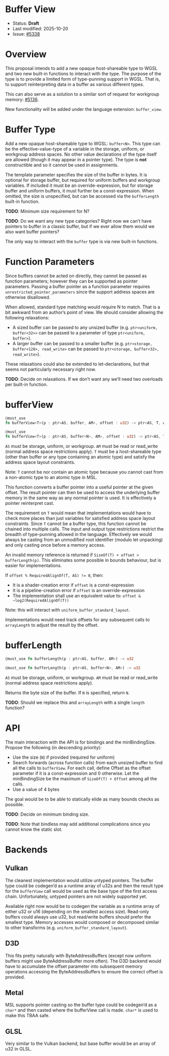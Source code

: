 # Buffer View

* Status: **Draft**
* Last modified: 2025-10-20
* Issue: [#5338](https://github.com/gpuweb/gpuweb/issues/5338)

# Overview

This proposal intends to add a new opaque host-shareable type to WGSL and two
new built-in functions to interact with the type.
The purpose of the type is to provide a limited form of type-punning support in
WGSL.
That is, to support reinterpreting data in a buffer as various different types.

This can also serve as a solution to a similar sort of request for workgroup
memory: [#5136](https://github.com/gpuweb/gpuweb/issues/5156).

New functionality will be added under the language extension: `buffer_view`.

# Buffer Type

Add a new opaque host-shareable type to WGSL: `buffer<N>`.
This type can be the effective-value-type of a variable in the storage,
uniform, or workgroup address spaces.
No other value declarations of the type itself are allowed (though it may
appear in a pointer type).
The type is **not** constructible and so it cannot be used in assignments.

The template parameter specifies the size of the buffer in bytes.
It is optional for storage buffer, but required for uniform buffers and
workgroup variables.
If included it must be an override-expression, but for storage buffer and
uniform buffers, it must further be a const-expression.
When omitted, the size is unspecified, but can be accessed via the
`bufferLength` built-in function.

**TODO**: Minimum size requirement for N?

**TODO**: Do we want any new type categories?
Right now we can’t have pointers to buffer in a classic buffer, but if we ever
allow them would we also want buffer pointers?

The only way to interact with the `buffer` type is via new built-in functions.

# Function Parameters

Since buffers cannot be acted on directly, they cannot be passed as function
parameters; however they can be supported as pointer parameters.
Passing a buffer pointer as a function parameter requires
`unrestricted_pointer_parameters` since the support address spaces are
otherwise disallowed.

When allowed, standard type matching would require N to match.
That is a bit awkward from an author’s point of view.
We should consider allowing the following relaxations:
* A sized buffer can be passed to any unsized buffer (e.g. `ptr<uniform,
  buffer<32>>` can be passed to a parameter of type `ptr<uniform, buffer>`).
* A larger buffer can be passed to a smaller buffer (e.g. `ptr<storage,
  buffer<128>, read_write>` can be passed to `ptr<storage, buffer<32>,
  read_write>`).

These relaxations could also be extended to let-declarations, but that seems
not particularly necessary right now.

**TODO**: Decide on relaxations.
If we don’t want any we’ll need two overloads per built-in function.

# bufferView

```rust
@must_use
fn bufferView<T>(p : ptr<AS, buffer, AM>, offset : u32) -> ptr<AS, T, AM>

@must_use
fn bufferView<T>(p : ptr<AS, buffer<N>, AM>, offset : u32) -> ptr<AS, T, AM>
```

`AS` must be storage, uniform, or workgroup.
`AM` must be read or read_write (normal address space restrictions apply).
`T` must be a host-shareable type (other than buffer or any type containing an
atomic type) and satisfy the address space layout constraints.

Note: `T` cannot be nor contain an atomic type because you cannot cast from a
non-atomic type to an atomic type in MSL.

This function converts a buffer pointer into a useful pointer at the given
offset.
The result pointer can then be used to access the underlying buffer memory in
the same way as any normal pointer is used.
It is effectively a pointer reinterpret cast.

The requirement on `T` would mean that implementations would have to check more
places than just variables for satisfied address space layout constraints.
Since `T` cannot be a buffer type, this function cannot be chained into
multiple calls.
The input and output type restrictions restrict the breadth of type-punning
allowed in the language.
Effectively we would always be casting from an unmodified root identifier
(modulo let unpacking) and only casting once before a memory access.

An invalid memory reference is returned if `SizeOf(T) + offset >
bufferLength(p)`.
This eliminates some possible in bounds behaviour, but is easier for
implementations.

If `offset % RequiredAlignOf(T, AS) != 0`, then:
* It is a shader-creation error if `offset` is a const-expression
* It is a pipeline-creation error if `offset` is an override-expression
* The implementation shall use an equivalent value to: `offset &
  ~log2(RequiredAlignOf(T))`

Note: this will interact with `uniform_buffer_standard_layout`.

Implementations would need track offsets for any subsequent calls to
`arrayLength` to adjust the result by the offset.

# bufferLength

```rust
@must_use fn bufferLength(p : ptr<AS, buffer, AM>) -> u32

@must_use fn bufferLength(p : ptr<AS, buffer<N>, AM>) -> u32
```

`AS` must be storage, uniform, or workgroup.
`AM` must be read or read_write (normal address space restrictions apply).

Returns the byte size of the buffer.
If `N` is specified, return `N`.

**TODO**: Should we replace this and `arrayLength` with a single `length` function?

# API

The main interaction with the API is for bindings and the minBindingSize.
Propose the following (in descending priority):
* Use the size (`N`) if provided (required for uniform)
* Search forwards (across function calls) from each unsized buffer to find all
  the calls to `bufferView`.
  For each call, define Offset as the offset parameter if it is a
  const-expression and 0 otherwise.
  Let the minBindingSize be the maximum of `SizeOf(T) + Offset` among all the
  calls.
* Use a value of 4 bytes

The goal would be to be able to statically elide as many bounds checks as
possible.

**TODO**: Decide on minimum binding size.

**TODO**: Note that bindless may add additional complications since you cannot
know the static slot.

# Backends

## Vulkan

The cleanest implementation would utilize untyped pointers.
The buffer type could be codegen’d as a runtime array of u32s and then the
result type for the `bufferView` call would be used as the base type of the
first access chain.
Unfortunately, untyped pointers are not widely supported yet.

Available right now would be to codegen the variable as a runtime array of
either u32 or u16 (depending on the smallest access size).
Read-only buffers could always use u32, but read/write buffers should prefer
the smallest type.
Memory accesses would composed or decomposed similar to other transforms (e.g.
`uniform_buffer_standard_layout`).

## D3D

This fits pretty naturally with ByteAddressBuffers (except now uniform buffers
might use ByteAddressBuffer more often).
The D3D backend would have to accumulate the offset parameter into subsequent
memory operations accessing the ByteAddressBuffers to ensure the correct offset
is provided.

## Metal

MSL supports pointer casting so the buffer type could be codegen’d as a `char*`
and then casted where the bufferView call is made.
`char*` is used to make this TBAA safe.

## GLSL

Very similar to the Vulkan backend, but base buffer would be an array of u32 in
GLSL.


